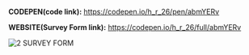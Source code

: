 **CODEPEN(code link):** https://codepen.io/h_r_26/pen/abmYERv

**WEBSITE(Survey Form link):** https://codepen.io/h_r_26/full/abmYERv

![2 SURVEY FORM](https://user-images.githubusercontent.com/52233275/104089374-7d8d9400-5294-11eb-9017-c786b0b95f1d.jpg)
